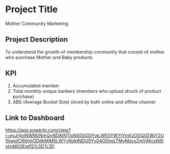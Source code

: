 # Project Title
Mother Community Marketing

## Project Description
To understand the growth of membership community that consist of mother who purchase Mother and Baby products.

## KPI
1. Accumulated member <br>
2. Total monthly unique bankers (members who upload struck of product purchase) <br>
3. ABS (Average Bucket Size) sliced by both online and offline channel

## Link to Dashboard
https://app.powerbi.com/view?r=eyJrIjoiNWMzNmQyNDAtNTIxNS00ODYwLWE0YWYtYmEzOGQ0ZjBiY2U5IiwidCI6IjhhODdkMjM5LWYyNzktNDU0Yy04ODIwLTMyMzcxZmViNjcxNSIsImMiOjEwfQ%3D%3D

